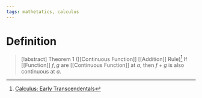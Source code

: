 ```yaml
---
tags: mathetatics, calculus
---
```


# Definition

> [!abstract] Theorem 1 ([[Continuous Function]] [[Addition]] Rule)[^1]
> If [[Function]] $f, g$ are [[Continuous Function]] at $a$, then $f + g$ is also continuous at $a$.

[^1]: [Calculus: Early Transcendentals](zotero://open-pdf/library/items/EEFDQ9Y5?page=149)